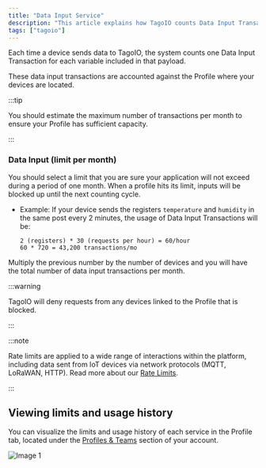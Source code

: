 ```yaml
---
title: "Data Input Service"
description: "This article explains how TagoIO counts Data Input Transactions when devices send data, and where to view limits and usage history for each Profile. It also reminds you to estimate your monthly transaction volume."
tags: ["tagoio"]
---
```

Each time a device sends data to TagoIO, the system counts one Data Input Transaction for each variable included in that payload.

These data input transactions are accounted against the Profile where your devices are located.

:::tip

You should estimate the maximum number of transactions per month to ensure your Profile has sufficient capacity.

:::

### Data Input (limit per month)
You should select a limit that you are sure your application will not exceed during a period of one month. When a profile hits its limit, inputs will be blocked up until the next counting cycle.

*   Example: If your device sends the registers `temperature` and `humidity` in the same post every 2 minutes, the usage of Data Input Transactions will be:
    ```text
    2 (registers) * 30 (requests per hour) = 60/hour
    60 * 720 = 43,200 transactions/mo
    ```
Multiply the previous number by the number of devices and you will have the total number of data input transactions per month.

:::warning

TagoIO will deny requests from any devices linked to the Profile that is blocked.

:::

:::note

Rate limits are applied to a wide range of interactions within the platform, including data sent from IoT devices via network protocols (MQTT, LoRaWAN, HTTP). Read more about our [Rate Limits](/docs/tagoio/profiles/services/rate-limits-hard-limits).

:::

## Viewing limits and usage history
You can visualize the limits and usage history of each service in the Profile tab, located under the [Profiles & Teams](https://admin.tago.io/profile) section of your account.

![Image 1](/docs_imagem/tagoio/external-f4bf5eb6.png)